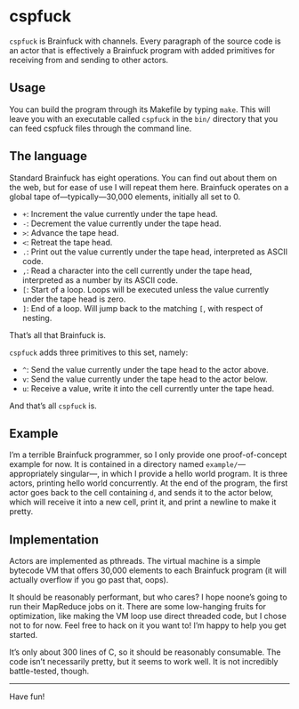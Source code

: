 # cspfuck

`cspfuck` is Brainfuck with channels. Every paragraph of the source code is an
actor that is effectively a Brainfuck program with added primitives for
receiving from and sending to other actors.

## Usage

You can build the program through its Makefile by typing `make`. This will leave
you with an executable called `cspfuck` in the `bin/` directory that you can
feed cspfuck files through the command line.

## The language

Standard Brainfuck has eight operations. You can find out about them on the web,
but for ease of use I will repeat them here. Brainfuck operates on a global
tape of—typically—30,000 elements, initially all set to 0.

- `+`: Increment the value currently under the tape head.
- `-`: Decrement the value currently under the tape head.
- `>`: Advance the tape head.
- `<`: Retreat the tape head.
- `.`: Print out the value currently under the tape head, interpreted as
       ASCII code.
- `,`: Read a character into the cell currently under the tape head,
       interpreted as a number by its ASCII code.
- `[`: Start of a loop. Loops will be executed unless the value currently under
       the tape head is zero.
- `]`: End of a loop. Will jump back to the matching `[`, with respect of
       nesting.

That’s all that Brainfuck is.

`cspfuck` adds three primitives to this set, namely:

- `^`: Send the value currently under the tape head to the actor above.
- `v`: Send the value currently under the tape head to the actor below.
- `u`: Receive a value, write it into the cell currently unter the tape head.

And that’s all `cspfuck` is.

## Example

I’m a terrible Brainfuck programmer, so I only provide one proof-of-concept
example for now. It is contained in a directory named
`example/`—appropriately singular—, in which I provide a hello world program.
It is three actors, printing hello world concurrently. At the end of the
program, the first actor goes back to the cell containing `d`, and sends it
to the actor below, which will receive it into a new cell, print it, and print
a newline to make it pretty.

## Implementation

Actors are implemented as pthreads. The virtual machine is a simple bytecode
VM that offers 30,000 elements to each Brainfuck program (it will actually
overflow if you go past that, oops).

It should be reasonably performant, but who cares? I hope noone’s going to run
their MapReduce jobs on it. There are some low-hanging fruits for optimization,
like making the VM loop use direct threaded code, but I chose not to for now.
Feel free to hack on it you want to! I’m happy to help you get started.

It’s only about 300 lines of C, so it should be reasonably consumable. The
code isn’t necessarily pretty, but it seems to work well. It is not incredibly
battle-tested, though.

<hr/>

Have fun!
